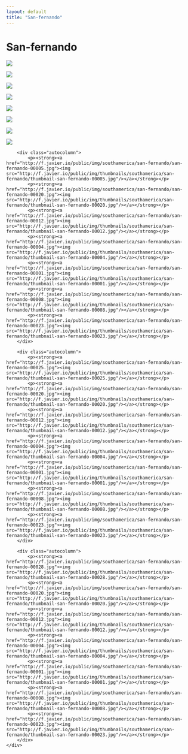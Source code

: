 ```yaml
---
layout: default
title: "San-fernando"
---
```


<h1 class="page" style="padding-left:0%;">San-fernando</h1>
<div class="page">
    <div class="autowide">
        <div class="autocolumn">
            <p><strong><a href="http://f.javier.io/public/img/southamerica/san-fernando/san-fernando-00026.jpg"><img src="http://f.javier.io/public/img/thumbnails/southamerica/san-fernando/thumbnail-san-fernando-00026.jpg"/></a></strong></p>
            <p><strong><a href="http://f.javier.io/public/img/southamerica/san-fernando/san-fernando-00005.jpg"><img src="http://f.javier.io/public/img/thumbnails/southamerica/san-fernando/thumbnail-san-fernando-00005.jpg"/></a></strong></p>
            <p><strong><a href="http://f.javier.io/public/img/southamerica/san-fernando/san-fernando-00020.jpg"><img src="http://f.javier.io/public/img/thumbnails/southamerica/san-fernando/thumbnail-san-fernando-00020.jpg"/></a></strong></p>
            <p><strong><a href="http://f.javier.io/public/img/southamerica/san-fernando/san-fernando-00012.jpg"><img src="http://f.javier.io/public/img/thumbnails/southamerica/san-fernando/thumbnail-san-fernando-00012.jpg"/></a></strong></p>
            <p><strong><a href="http://f.javier.io/public/img/southamerica/san-fernando/san-fernando-00004.jpg"><img src="http://f.javier.io/public/img/thumbnails/southamerica/san-fernando/thumbnail-san-fernando-00004.jpg"/></a></strong></p>
            <p><strong><a href="http://f.javier.io/public/img/southamerica/san-fernando/san-fernando-00001.jpg"><img src="http://f.javier.io/public/img/thumbnails/southamerica/san-fernando/thumbnail-san-fernando-00001.jpg"/></a></strong></p>
            <p><strong><a href="http://f.javier.io/public/img/southamerica/san-fernando/san-fernando-00008.jpg"><img src="http://f.javier.io/public/img/thumbnails/southamerica/san-fernando/thumbnail-san-fernando-00008.jpg"/></a></strong></p>
            <p><strong><a href="http://f.javier.io/public/img/southamerica/san-fernando/san-fernando-00023.jpg"><img src="http://f.javier.io/public/img/thumbnails/southamerica/san-fernando/thumbnail-san-fernando-00023.jpg"/></a></strong></p>
        </div>

        <div class="autocolumn">
            <p><strong><a href="http://f.javier.io/public/img/southamerica/san-fernando/san-fernando-00005.jpg"><img src="http://f.javier.io/public/img/thumbnails/southamerica/san-fernando/thumbnail-san-fernando-00005.jpg"/></a></strong></p>
            <p><strong><a href="http://f.javier.io/public/img/southamerica/san-fernando/san-fernando-00020.jpg"><img src="http://f.javier.io/public/img/thumbnails/southamerica/san-fernando/thumbnail-san-fernando-00020.jpg"/></a></strong></p>
            <p><strong><a href="http://f.javier.io/public/img/southamerica/san-fernando/san-fernando-00012.jpg"><img src="http://f.javier.io/public/img/thumbnails/southamerica/san-fernando/thumbnail-san-fernando-00012.jpg"/></a></strong></p>
            <p><strong><a href="http://f.javier.io/public/img/southamerica/san-fernando/san-fernando-00004.jpg"><img src="http://f.javier.io/public/img/thumbnails/southamerica/san-fernando/thumbnail-san-fernando-00004.jpg"/></a></strong></p>
            <p><strong><a href="http://f.javier.io/public/img/southamerica/san-fernando/san-fernando-00001.jpg"><img src="http://f.javier.io/public/img/thumbnails/southamerica/san-fernando/thumbnail-san-fernando-00001.jpg"/></a></strong></p>
            <p><strong><a href="http://f.javier.io/public/img/southamerica/san-fernando/san-fernando-00008.jpg"><img src="http://f.javier.io/public/img/thumbnails/southamerica/san-fernando/thumbnail-san-fernando-00008.jpg"/></a></strong></p>
            <p><strong><a href="http://f.javier.io/public/img/southamerica/san-fernando/san-fernando-00023.jpg"><img src="http://f.javier.io/public/img/thumbnails/southamerica/san-fernando/thumbnail-san-fernando-00023.jpg"/></a></strong></p>
        </div>

        <div class="autocolumn">
            <p><strong><a href="http://f.javier.io/public/img/southamerica/san-fernando/san-fernando-00025.jpg"><img src="http://f.javier.io/public/img/thumbnails/southamerica/san-fernando/thumbnail-san-fernando-00025.jpg"/></a></strong></p>
            <p><strong><a href="http://f.javier.io/public/img/southamerica/san-fernando/san-fernando-00020.jpg"><img src="http://f.javier.io/public/img/thumbnails/southamerica/san-fernando/thumbnail-san-fernando-00020.jpg"/></a></strong></p>
            <p><strong><a href="http://f.javier.io/public/img/southamerica/san-fernando/san-fernando-00012.jpg"><img src="http://f.javier.io/public/img/thumbnails/southamerica/san-fernando/thumbnail-san-fernando-00012.jpg"/></a></strong></p>
            <p><strong><a href="http://f.javier.io/public/img/southamerica/san-fernando/san-fernando-00004.jpg"><img src="http://f.javier.io/public/img/thumbnails/southamerica/san-fernando/thumbnail-san-fernando-00004.jpg"/></a></strong></p>
            <p><strong><a href="http://f.javier.io/public/img/southamerica/san-fernando/san-fernando-00001.jpg"><img src="http://f.javier.io/public/img/thumbnails/southamerica/san-fernando/thumbnail-san-fernando-00001.jpg"/></a></strong></p>
            <p><strong><a href="http://f.javier.io/public/img/southamerica/san-fernando/san-fernando-00008.jpg"><img src="http://f.javier.io/public/img/thumbnails/southamerica/san-fernando/thumbnail-san-fernando-00008.jpg"/></a></strong></p>
            <p><strong><a href="http://f.javier.io/public/img/southamerica/san-fernando/san-fernando-00023.jpg"><img src="http://f.javier.io/public/img/thumbnails/southamerica/san-fernando/thumbnail-san-fernando-00023.jpg"/></a></strong></p>
        </div>

        <div class="autocolumn">
            <p><strong><a href="http://f.javier.io/public/img/southamerica/san-fernando/san-fernando-00028.jpg"><img src="http://f.javier.io/public/img/thumbnails/southamerica/san-fernando/thumbnail-san-fernando-00028.jpg"/></a></strong></p>
            <p><strong><a href="http://f.javier.io/public/img/southamerica/san-fernando/san-fernando-00020.jpg"><img src="http://f.javier.io/public/img/thumbnails/southamerica/san-fernando/thumbnail-san-fernando-00020.jpg"/></a></strong></p>
            <p><strong><a href="http://f.javier.io/public/img/southamerica/san-fernando/san-fernando-00012.jpg"><img src="http://f.javier.io/public/img/thumbnails/southamerica/san-fernando/thumbnail-san-fernando-00012.jpg"/></a></strong></p>
            <p><strong><a href="http://f.javier.io/public/img/southamerica/san-fernando/san-fernando-00004.jpg"><img src="http://f.javier.io/public/img/thumbnails/southamerica/san-fernando/thumbnail-san-fernando-00004.jpg"/></a></strong></p>
            <p><strong><a href="http://f.javier.io/public/img/southamerica/san-fernando/san-fernando-00001.jpg"><img src="http://f.javier.io/public/img/thumbnails/southamerica/san-fernando/thumbnail-san-fernando-00001.jpg"/></a></strong></p>
            <p><strong><a href="http://f.javier.io/public/img/southamerica/san-fernando/san-fernando-00008.jpg"><img src="http://f.javier.io/public/img/thumbnails/southamerica/san-fernando/thumbnail-san-fernando-00008.jpg"/></a></strong></p>
            <p><strong><a href="http://f.javier.io/public/img/southamerica/san-fernando/san-fernando-00023.jpg"><img src="http://f.javier.io/public/img/thumbnails/southamerica/san-fernando/thumbnail-san-fernando-00023.jpg"/></a></strong></p>
        </div>
    </div>
</div>
